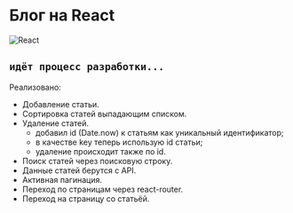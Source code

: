 # Блог на React  
![React](https://img.shields.io/badge/react-%2320232a.svg?style=for-the-badge&logo=react&logoColor=%2361DAFB)  

```идёт процесс разработки...```
---
Реализовано:
- Добавление статьи.
- Сортировка статей выпадающим списком.
- Удаление статей.
    - добавил id (Date.now) к статьям как уникальный идентификатор;
    - в качестве key теперь использую id статьи;
    - удаление происходит также по id.
- Поиск статей через поисковую строку.
- Данные статей берутся с API.
- Активная пагинация.
- Переход по страницам через react-router.
- Переход на страницу со статьёй.